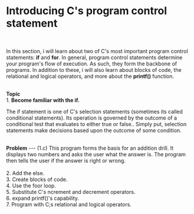 <h1>Introducing C's program control statement</h1><br>
<p>In this section, i will learn about two of C's most important program control statements: <b>if</b> and <b>for</b>. In general, program control statements determine your program's flow of execution. As such, they form the backbone of programs. In addition to these, i will also learn about blocks of code, the relational and logical operators, and more about the <b>printf()</b> function.</p><br>
 <b>Topic</b><br>
  1. <b>Become familiar with the if.</b><br>
  <p>The if statement is one of C's selection statements (sometimes its called conditional statements). Its operation is governed by the outcome of a conditional test that evaluates to either true or false.. Simply put, selection statements make decisions based upon the outcome of some condition.</p></br>
  <b>Problem</b> --- (1.c) This program forms the basis for an addition drill. It displays two numbers and asks the user what the answer is. The program then tells the user if the answer is right or wrong.<br>
  <br>
  2. Add the else.<br>
  3. Create blocks of code.<br>
  4. Use the foor loop.<br>
  5. Substitute C's ncrement and decrement operators.<br>
  6. expand printf()'s capability.<br>
  7. Program with C;s relational and logical operators.<br>

